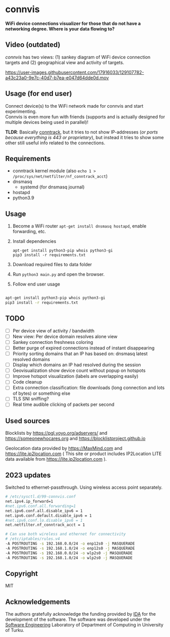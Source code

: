 # connvis
**WiFi device connections visualizer for those that do not have a networking degree. Where is your data flowing to?**

## Video (outdated)
_connvis_ has two views: (1) sankey diagram of WiFi device connection targets and (2) geographical view and activity of targets.

https://user-images.githubusercontent.com/17916033/129107782-a43c23a0-9e7c-40d7-b7ea-e047d64dde0d.mov


## Usage (for end user)
Connect device(s) to the WiFi network made for connvis and start experimenting.  
 Connvis is even more fun with friends (supports and is actually designed for multiple devices being used in parallel)!

**TLDR**: Basically [conntrack](https://blog.cloudflare.com/conntrack-tales-one-thousand-and-one-flows/), but it tries to not show IP-addresses (_or ports because everything is 443 or proprietary_), but instead it tries to show some other still useful info related to the connections.

## Requirements
 - conntrack kernel module (also `echo 1 > /proc/sys/net/netfilter/nf_conntrack_acct`)
 - dnsmasq
   - systemd (for dnsmasq journal)
 - hostapd
 - python3.9

## Usage
1. Become a WiFi router `apt-get install dnsmasq hostapd`, enable forwarding, etc.
2. Install dependencies 

       apt-get install python3-pip whois python3-gi
       pip3 install -r requirements.txt
       
4. Download required files to data folder
5. Run `python3 main.py` and open the browser.
6. Follow end user usage



```bash

apt-get install python3-pip whois python3-gi
pip3 install -r requirements.txt
```

## TODO
 - [ ] Per device view of activity / bandwidth
 - [ ] New view: Per device domain resolves alone view
 - [ ] Sankey connection freshness coloring
 - [ ] Better purge of expired connections instead of instant disappearing
 - [ ] Priority sorting domains that an IP has based on: dnsmasq latest resolved domains
 - [ ] Display which domains an IP had resolved during the session
 - [ ] Geovisualization show device count without popup on hotspots
 - [ ] Improve hotspot visualization (labels are overlapping easily)
 - [ ] Code cleanup
 - [ ] Extra connection classification: file downloads (long connection and lots of bytes) or something else
 - [ ] TLS SNI sniffing?
 - [ ] Real time audible clicking of packets per second

## Used sources

Blocklists by https://pgl.yoyo.org/adservers/ and https://someonewhocares.org and https://blocklistproject.github.io


Geolocation data provided by https://MaxMind.com and https://lite.ip2location.com ( This site or product includes IP2Location LITE data available from https://lite.ip2location.com ).

## 2023 updates

Switched to ethernet-passthrough. Using wireless access point separately.

```bash
# /etc/sysctl.d/99-connvis.conf
net.ipv4.ip_forward=1
#net.ipv6.conf.all.forwarding=1
net.ipv6.conf.all.disable_ipv6 = 1
net.ipv6.conf.default.disable_ipv6 = 1
#net.ipv6.conf.lo.disable_ipv6 = 1
net.netfilter.nf_conntrack_acct = 1

# Can use both wireless and ethernet for connectivity
# /etc/iptables/rules.v4
-A POSTROUTING -s 192.168.0.0/24 -o enp12s0 -j MASQUERADE
-A POSTROUTING -s 192.168.1.0/24 -o enp12s0 -j MASQUERADE
-A POSTROUTING -s 192.168.0.0/24 -o wlp2s0 -j MASQUERADE
-A POSTROUTING -s 192.168.1.0/24 -o wlp2s0 -j MASQUERADE
```


## Copyright

MIT

## Acknowledgements

The authors gratefully acknowledge the funding provided by [IDA](https://www.dataintimacy.fi/en/) for the development of the software. The software was developed under the [Software Engineering](https://soft.utu.fi) Laboratory of Department of Computing in University of Turku. 
